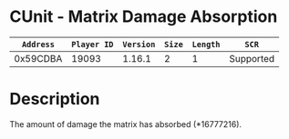 # CUnit - Matrix Damage Absorption

| `Address` | `Player ID` | `Version` | `Size` | `Length` | `SCR` |
| ---------- | ----------- | --------- | ------ | -------- | ---- |
| 0x59CDBA | 19093 | 1.16.1 | 2 | 1 | Supported |

# Description

The amount of damage the matrix has absorbed (*16777216).